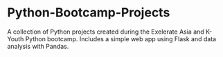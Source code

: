 # Python-Bootcamp-Projects
A collection of Python projects created during the Exelerate Asia and K-Youth Python bootcamp. Includes a simple web app using Flask and data analysis with Pandas.
